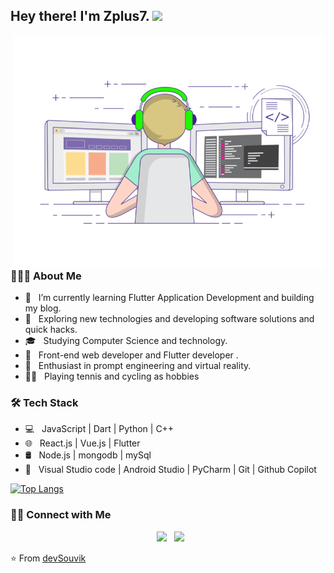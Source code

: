 <h2> Hey there! I'm Zplus7. <img src="https://github.com/souvikguria98/souvikguria98/blob/master/Hi.gif" width="25"></h2>
<img align="right" alt="GIF" src="https://raw.githubusercontent.com/devSouvik/devSouvik/master/gif3.gif" width="500"/>

<h3> 👨🏻‍💻 About Me </h3>

- 🔭 &nbsp; I’m currently learning Flutter Application Development and building my blog.
- 🤔 &nbsp; Exploring new technologies and developing software solutions and quick hacks.
- 🎓 &nbsp; Studying Computer Science and technology.
- 💼 &nbsp; Front-end web developer and Flutter developer .
- 🌱 &nbsp; Enthusiast in prompt engineering and virtual reality.
- 🚴‍♀️ &nbsp; Playing tennis and cycling as hobbies

<h3>🛠 Tech Stack</h3>

- 💻 &nbsp; JavaScript | Dart | Python | C++  
- 🌐 &nbsp; React.js | Vue.js | Flutter 
- 🛢 &nbsp; Node.js | mongodb | mySql
- 🔧 &nbsp; Visual Studio code | Android Studio | PyCharm | Git | Github Copilot


[![Top Langs](https://github-readme-stats.vercel.app/api/top-langs/?username=plus7c&layout=compact&text_color=daf7dc&bg_color=151515)](https://github.com/plus7c/github-readme-stats)


<h3> 🤝🏻 Connect with Me </h3>

<p align="center">
&nbsp; <a href="https://twitter.com/Zplus7119495" target="_blank" rel="noopener noreferrer"><img src="https://img.icons8.com/plasticine/100/000000/twitter.png" width="50" /></a>  
&nbsp; <a href="mailto:1959512279@qq.com" target="_blank" rel="noopener noreferrer"><img src="https://img.icons8.com/plasticine/100/000000/gmail.png"  width="50" /></a>
</p>

⭐️ From [devSouvik](https://github.com/devSouvik)
